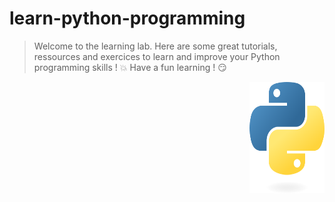 # learn-python-programming

> Welcome to the learning lab. Here are some great tutorials, ressources and exercices to learn and improve your Python programming skills ! :boom:
> Have a fun learning ! :smirk:

<img src="https://github.com/remijul/learn-python-programming/blob/main/python-logo-only.png" align="right"
     alt="Python logo" width="120" height="178">
